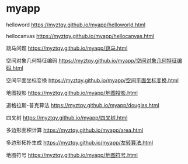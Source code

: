 # myapp
helloword https://myztqy.github.io/myapp/helloworld.html

hellocanvas https://myztqy.github.io/myapp/hellocanvas.html

跳马问题 https://myztqy.github.io/myapp/跳马.html

空间对象几何特征编码 https://myztqy.github.io/myapp/空间对象几何特征编码.html

空间平面坐标变换 https://myztqy.github.io/myapp/空间平面坐标变换.html

地图投影 https://myztqy.github.io/myapp/地图投影.html

道格拉斯-普克算法 https://myztqy.github.io/myapp/douglas.html

四叉树 https://myztqy.github.io/myapp/四叉树.html

多边形面积计算 https://myztqy.github.io/myapp/area.html

多边形拓扑生成 https://myztqy.github.io/myapp/左转算法.html

地图符号 https://myztqy.github.io/myapp/地图符号.html
